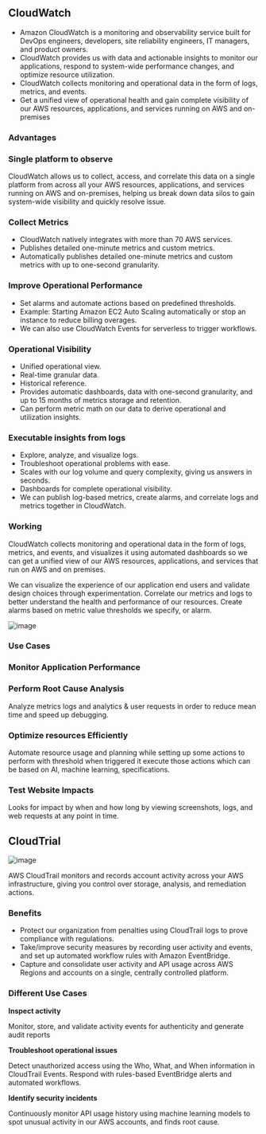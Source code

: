 
<h2>  CloudWatch </h2>


- Amazon CloudWatch is a monitoring and observability service built for DevOps engineers, developers, site reliability engineers, IT managers, and product owners.
- CloudWatch provides us with data and actionable insights to monitor our applications, respond to system-wide performance changes, and optimize resource utilization.
- CloudWatch collects monitoring and operational data in the form of logs, metrics, and events.
- Get a unified view of operational health and gain complete visibility of our AWS resources, applications, and services running on AWS and on-premises

<h3> Advantages </h3>

<h3> Single platform to observe </h3>

CloudWatch allows us to collect, access, and correlate this data on a single platform from across all your AWS resources, applications, and services running on AWS and on-premises, helping us break down data silos to gain system-wide visibility and quickly resolve issue.

<h3> Collect Metrics </h3>

- CloudWatch natively integrates with more than 70 AWS services.
- Publishes detailed one-minute metrics and custom metrics.
- Automatically publishes detailed one-minute metrics and custom metrics with up to one-second granularity.

<h3> Improve Operational Performance </h3>

- Set alarms and automate actions based on predefined thresholds.
- Example: Starting Amazon EC2 Auto Scaling automatically or stop an instance to reduce billing overages.
- We can also use CloudWatch Events for serverless to trigger workflows.


<h3> Operational Visibility </h3>

- Unified operational view.
- Real-time granular data.
- Historical reference.
- Provides automatic dashboards, data with one-second granularity, and up to 15 months of metrics storage and retention.
- Can  perform metric math on our data to derive operational and utilization insights.

<h3> Executable insights from logs </h3>

- Explore, analyze, and visualize logs.
- Troubleshoot operational problems with ease.
- Scales with our log volume and query complexity, giving us answers in seconds.
- Dashboards for complete operational visibility.
- We can publish log-based metrics, create alarms, and correlate logs and metrics together in CloudWatch.



<h3> Working </h3> 

CloudWatch collects monitoring and operational data in the form of logs, metrics, and events, and visualizes it using automated dashboards so we can get a unified view of our AWS resources, applications, and services that run on AWS and on premises.

We can visualize the experience of our application end users and validate design choices through experimentation. Correlate our metrics and logs to better understand the health and performance of our resources. Create alarms based on metric value thresholds we specify, or alarm.

![image](https://user-images.githubusercontent.com/58930229/195011187-f6cfabcb-4298-4449-bac8-697911242849.png)

<h3> Use Cases </h3>

<h3> Monitor Application Performance </h3>
  
  
<h3> Perform Root Cause Analysis </h3>
Analyze metrics logs and analytics & user requests in order to reduce mean time and speed up debugging.

<h3> Optimize resources Efficiently</h3>
Automate resource usage and planning while setting up some actions to perform with threshold when triggered it execute those actions which can be based on AI, machine learning, specifications.

<h3>Test Website Impacts </h3>
Looks for impact by when and how long by viewing screenshots, logs, and web requests at any point in time.


<h2> CloudTrial </h2>

![image](https://user-images.githubusercontent.com/58930229/196247342-e4ed1c3b-21ec-4403-ac93-8ca10301e8e3.png)

AWS CloudTrail monitors and records account activity across your AWS infrastructure, giving you control over storage, analysis, and remediation actions.

<h3> Benefits </h3>

- Protect our organization from penalties using CloudTrail logs to prove compliance with regulations.
- Take/improve security measures by recording user activity and events, and set up automated workflow rules with Amazon EventBridge.
- Capture and consolidate user activity and API usage across AWS Regions and accounts on a single, centrally controlled platform.

<h3> Different Use Cases </h3>


<b> Inspect activity </b>

Monitor, store, and validate activity events for authenticity and generate audit reports

<b>Troubleshoot operational issues </b>

Detect unauthorized access using the Who, What, and When information in CloudTrail Events. Respond with rules-based EventBridge alerts and automated workflows.

<b>Identify security incidents </b>

Continuously monitor API usage history using machine learning models to spot unusual activity in our AWS accounts, and finds root cause.


